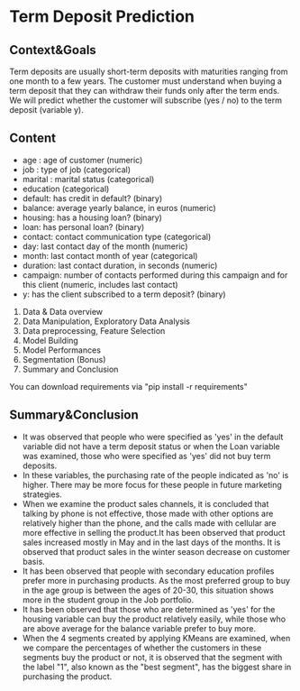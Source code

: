# Term Deposit Prediction

## Context&Goals

 Term deposits are usually short-term deposits with maturities ranging from one month to a few years. 
 The customer must understand when buying a term deposit that they can withdraw their funds only after the term ends.
 We will predict whether the customer will subscribe (yes / no) to the term deposit (variable y).
 
## Content

* age : age of customer (numeric)
* job : type of job (categorical)
* marital : marital status (categorical)
* education (categorical)
* default: has credit in default? (binary)
* balance: average yearly balance, in euros (numeric)
* housing: has a housing loan? (binary)
* loan: has personal loan? (binary)
* contact: contact communication type (categorical)
* day: last contact day of the month (numeric)
* month: last contact month of year (categorical)
* duration: last contact duration, in seconds (numeric)
* campaign: number of contacts performed during this campaign and for this client (numeric, includes last contact)
* y: has the client subscribed to a term deposit? (binary)

1. Data & Data overview
2. Data Manipulation, Exploratory Data Analysis
3. Data preprocessing, Feature Selection 
4. Model Building
5. Model Performances
6. Segmentation (Bonus)
7. Summary and Conclusion

[linkedin]: https://www.linkedin.com/in/taylan-polat/

 You can download requirements via "pip install -r requirements"

## Summary&Conclusion

* It was observed that people who were specified as 'yes' in the default variable did not have a term deposit status or when the Loan variable was examined,
  those who were specified as 'yes' did not buy term deposits. 
* In these variables, the purchasing rate of the people indicated as 'no' is higher. There may be more focus for these people in future marketing strategies. 
* When we examine the product sales channels, it is concluded that talking by phone is not effective, those made with other options are relatively higher than the phone, 
  and the calls made with cellular are more effective in selling the product.It has been observed that product sales increased mostly in May and in the last days of the months. 
  It is observed that product sales in the winter season decrease on customer basis.
* It has been observed that people with secondary education profiles prefer more in purchasing products. 
  As the most preferred group to buy in the age group is between the ages of 20-30, this situation shows more in the student group in the Job portfolio.
* It has been observed that those who are determined as 'yes' for the housing variable can buy the product relatively easily, while those who are above average for the balance variable prefer to buy more.
* When the 4 segments created by applying KMeans are examined, when we compare the percentages of whether the customers in these segments buy the product or not, 
  it is observed that the segment with the label "1", also known as the "best segment", has the biggest share in purchasing the product.










